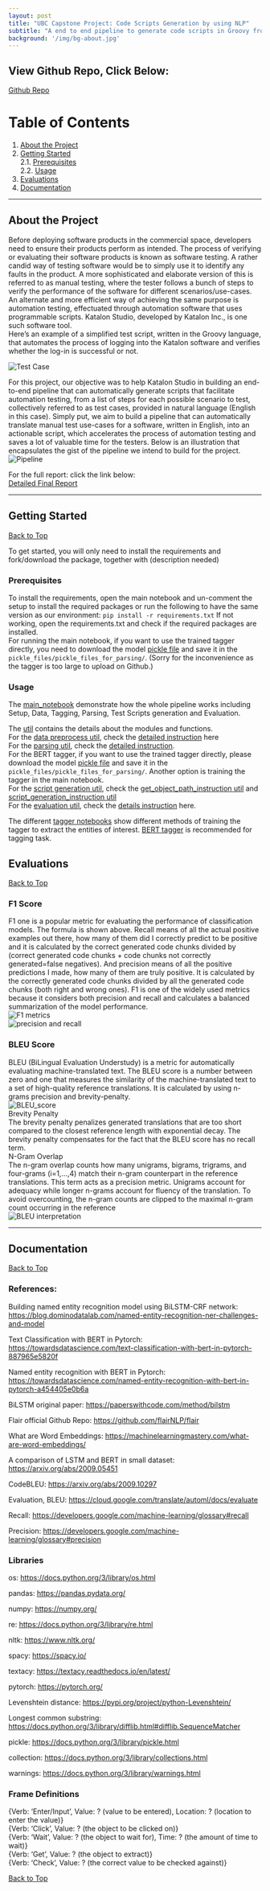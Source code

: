 ```yaml
---
layout: post
title: "UBC Capstone Project: Code Scripts Generation by using NLP"
subtitle: "A end to end pipeline to generate code scripts in Groovy from English instructions written by customers to accelerate software testing"
background: '/img/bg-about.jpg'
---
```

## View Github Repo, Click Below:
[Github Repo](https://github.com/lizhiyidaniel/katalon)
# Table of Contents  
<!--ts-->
   1. [About the Project](#about-the-project)
   2. [Getting Started](#getting-started)  
        2.1. [Prerequisites](#prerequisites)  
        2.2. [Usage](#usage)  
   3. [Evaluations](#evaluations)  
   4. [Documentation](#documentation)   
<!--te-->

---
## About the Project

Before deploying software products in the commercial space, developers need to ensure their products perform as intended. The process of verifying or evaluating their software products is known as software testing. A rather candid way of testing software would be to simply use it to identify any faults in the product. A more sophisticated and elaborate version of this is referred to as manual testing, where the tester follows a bunch of steps to verify the performance of the software for different scenarios/use-cases. An alternate and more efficient way of achieving the same purpose is automation testing, effectuated through automation software that uses programmable scripts. Katalon Studio, developed by Katalon Inc., is one such software tool.  
Here’s an example of a simplified test script, written in the Groovy language, that automates the process of logging into the Katalon software and verifies whether the log-in is successful or not.

![Test Case](/img/posts-katalon/pipeline1.png)

For this project, our objective was to help Katalon Studio in building an end-to-end pipeline that can automatically generate scripts that facilitate automation testing, from a list of steps for each possible scenario to test, collectively referred to as test cases, provided in natural language (English in this case). 
Simply put, we aim to build a pipeline that can automatically translate manual test use-cases for a software, written in English, into an actionable script, which accelerates the process of automation testing and saves a lot of valuable time for the testers.  Below is an illustration that encapsulates the gist of the pipeline we intend to build for the project.
![Pipeline](/img/posts-katalon/pipeline2.jpg)

For the full report: click the link below: <br>
[Detailed Final Report](https://github.com/lizhiyidaniel/katalon/blob/main/Final%20Report%20-%20Katalon.pdf)

---
##  Getting Started
[Back to Top](#table-of-contents)  

To get started, you will only need to install the requirements and 
fork/download the  package, together with (description needed)

###  Prerequisites
To install the requirements, open the main notebook and un-comment the setup to install the required packages or run the following to have the same version as our environment: 
```pip install -r requirements.txt```
If not working, open the requirements.txt and check if the required packages are installed.<br>
For running the main notebook, if you want to use the trained tagger directly, you need to download the model [pickle file](https://drive.google.com/file/d/1VXX8jcqaZY7p5K1ZQ8NSq3xIqZ8XSj2q/view?usp=sharing) and save it in the `pickle_files/pickle_files_for_parsing/`. (Sorry for the inconvenience as the tagger is too large to upload on Github.)

###  Usage
The [main_notebook](https://github.com/lizhiyidaniel/katalon/blob/main/main_notebook.ipynb) demonstrate how the whole pipeline works including Setup, Data, Tagging, Parsing, Test Scripts generation and Evaluation. <br>


The [util](https://github.com/lizhiyidaniel/katalon/tree/main/util) contains the details about the modules and functions. <br>
For the [data preprocess util](https://github.com/lizhiyidaniel/katalon/tree/main/util/data_preprocess), check the [detailed instruction](https://github.com/lizhiyidaniel/katalon/tree/main/util/data_preprocess/process_steps.md) here<br>
For the [parsing util](https://github.com/lizhiyidaniel/katalon/tree/main/util/parsing), check the [detailed instruction](https://github.com/lizhiyidaniel/katalon/tree/main/util/parsing/parsing_instructions.md).<br>
For the BERT tagger, if you want to use the trained tagger directly, please download the model [pickle file](https://drive.google.com/file/d/1VXX8jcqaZY7p5K1ZQ8NSq3xIqZ8XSj2q/view?usp=sharing) and save it in the `pickle_files/pickle_files_for_parsing/`. Another option is training the tagger in the main notebook. <br>
For the [script generation util](https://github.com/lizhiyidaniel/katalon/tree/main/util/script_generation), check the [get_object_path_instruction util](https://github.com/lizhiyidaniel/katalon/tree/main/util/script_generation/get_object_path_instructions.md) and [script_generation_instruction util](https://github.com/lizhiyidaniel/katalon/tree/main/util/script_generation/script_generation_instructions.md)<br>
For the [evaluation util](https://github.com/lizhiyidaniel/katalon/tree/main/util/evaluation/evaluator.py), check the [details instruction](https://github.com/lizhiyidaniel/katalon/tree/main/util/evaluation/evaluation_instruction.md) here. <br>

The different [tagger notebooks](https://github.com/lizhiyidaniel/katalon/tree/main/notebooks/Taggers) show different methods of training the tagger to extract the entities of interest. [BERT tagger](https://github.com/lizhiyidaniel/katalon/tree/main/notebooks/Taggers/bert_tagger.ipynb) is recommended for tagging task. 



## Evaluations
[Back to Top](#table-of-contents)

### F1 Score <br>

F1 one is a popular metric for evaluating the performance of classification models. The formula is shown above. Recall means of all the actual positive examples out there, how many of them did I correctly predict to be positive and it is calculated by the correct generated code chunks divided by (correct generated code chunks + code chunks not correctly generated=false negatives). And precision means of all the positive predictions I made, how many of them are truly positive. It is calculated by the correctly generated code chunks divided by all the generated code chunks (both right and wrong ones). F1 is one of the widely used metrics because it considers both precision and recall and calculates a balanced summarization of the model performance. <br>
![F1 metrics](/img/posts-katalon/F1.png) <br>
![precision and recall](/img/posts-katalon/F1_score.png)

### BLEU Score <br>
BLEU (BiLingual Evaluation Understudy) is a metric for automatically evaluating machine-translated text. The BLEU score is a number between zero and one that measures the similarity of the machine-translated text to a set of high-quality reference translations.  It is calculated by using n-grams precision and brevity-penalty. <br>
![BLEU_score](/img/posts-katalon/BLEU_score.png) <br>
Brevity Penalty <br>
The brevity penalty penalizes generated translations that are too short compared to the closest reference length with exponential decay. The brevity penalty compensates for the fact that the BLEU score has no recall term. <br>
N-Gram Overlap <br>
The n-gram overlap counts how many unigrams, bigrams, trigrams, and four-grams (i=1,...,4) match their n-gram counterpart in the reference translations. This term acts as a precision metric. Unigrams account for adequacy while longer n-grams account for fluency of the translation. To avoid overcounting, the n-gram counts are clipped to the maximal n-gram count occurring in the reference <br>
![BLEU interpretation](/img/posts-katalon/BLEU_cal.png)


---
## Documentation
[Back to Top](#table-of-contents)

### References: 
Building named entity recognition model using BiLSTM-CRF network: <https://blog.dominodatalab.com/named-entity-recognition-ner-challenges-and-model>

Text Classification with BERT in Pytorch: <https://towardsdatascience.com/text-classification-with-bert-in-pytorch-887965e5820f>

Named entity recognition with BERT in Pytorch: <https://towardsdatascience.com/named-entity-recognition-with-bert-in-pytorch-a454405e0b6a>

BiLSTM original paper: <https://paperswithcode.com/method/bilstm>

Flair official Github Repo: <https://github.com/flairNLP/flair>

What are Word Embeddings: <https://machinelearningmastery.com/what-are-word-embeddings/>

A comparison of LSTM and BERT in small dataset:  <https://arxiv.org/abs/2009.05451>

CodeBLEU: <https://arxiv.org/abs/2009.10297>

Evaluation, BLEU: <https://cloud.google.com/translate/automl/docs/evaluate>

Recall: <https://developers.google.com/machine-learning/glossary#recall>

Precision: <https://developers.google.com/machine-learning/glossary#precision>

### Libraries 
os: <https://docs.python.org/3/library/os.html>

pandas: <https://pandas.pydata.org/>

numpy: <https://numpy.org/>

re: <https://docs.python.org/3/library/re.html>

nltk:  <https://www.nltk.org/>

spacy: <https://spacy.io/>

textacy: <https://textacy.readthedocs.io/en/latest/>

pytorch: <https://pytorch.org/>

Levenshtein distance: <https://pypi.org/project/python-Levenshtein/>

Longest common substring: <https://docs.python.org/3/library/difflib.html#difflib.SequenceMatcher>

pickle: <https://docs.python.org/3/library/pickle.html>

collection: <https://docs.python.org/3/library/collections.html>

warnings: <https://docs.python.org/3/library/warnings.html>

### Frame Definitions
{Verb: ‘Enter/Input’, Value: ? (value to be entered), Location: ? (location to enter the value)}<br>
{Verb: ‘Click’, Value: ? (the object to be clicked on)}<br>
{Verb: ‘Wait’, Value: ? (the object to wait for), Time: ? (the amount of time to wait)}<br>
{Verb: ‘Get’, Value: ? (the object to extract)}<br>
{Verb: ‘Check’, Value: ? (the correct value to be checked against)}

[Back to Top](#table-of-contents) 